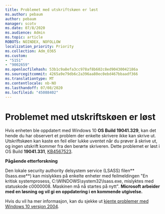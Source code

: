 ```yaml
---
title: Problemet med utskriftskøen er løst
ms.author: pebaum
author: pebaum
manager: scotv
ms.date: 07/8/2020
ms.audience: Admin
ms.topic: article
ROBOTS: NOINDEX, NOFOLLOW
localization_priority: Priority
ms.collection: Adm_O365
ms.custom:
- "5151"
- "9002659"
ms.openlocfilehash: 53b1c9a8efa3cc978af8b602c8ed90430042186a
ms.sourcegitcommit: 4265a9e79db6c2a396aa80ec0ebd467bbaadf366
ms.translationtype: MT
ms.contentlocale: nb-NO
ms.lasthandoff: 07/08/2020
ms.locfileid: "45088402"
---
```

# <a name="print-spooler-issue-is-resolved"></a>Problemet med utskriftskøen er løst

Hvis enheten ble oppdatert med Windows 10 **OS Build 19041.329**, kan det hende du har observert et problem der enkelte skrivere ikke kan skrive ut. Utskriftskøen kan kaste en feil eller lukke uventet når du prøver å skrive ut, og ingen utskrift kommer fra den berørte skriveren. Dette problemet er løst i OS Build **19041.331**, [KB4567523](https://support.microsoft.com/help/4567523/windows-10-update-kb4567523).  

**Pågående etterforskning**

Den lokale security authority delsystem service (LSASS) filen** (Isass.exe**) kan mislykkes på enkelte enheter med feilmeldingen "En kritisk systemprosess, C:\WINDOWS\system32\Isass.exe, mislyktes med statuskode c0000008. Maskinen må nå startes på nytt".  **Microsoft arbeider med en løsning og vil gi en oppdatering i en kommende utgivelse.**

Hvis du vil ha mer informasjon, kan du sjekke ut [kjente problemer med Windows 10 versjon 2004](https://docs.microsoft.com/windows/release-information/status-windows-10-2004#442msgdesc).